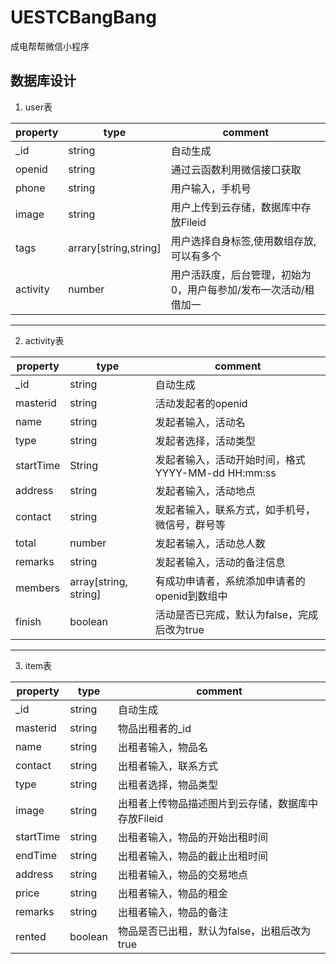 # UESTCBangBang

成电帮帮微信小程序

## 数据库设计

1. user表


|property|type|comment|
|-|-|-|
|_id | string|自动生成|
|openid| string |通过云函数利用微信接口获取|
|phone|string|用户输入，手机号|
|image| string |用户上传到云存储，数据库中存放Fileid|
|tags|arrary[string,string]|用户选择自身标签,使用数组存放,可以有多个|
|activity|number  |用户活跃度，后台管理，初始为0，用户每参加/发布一次活动/租借加一|
---
2. activity表

|property|type|comment|
|-|-|-|
|_id|string |自动生成|
|masterid| string |活动发起者的openid|
|name| string |发起者输入，活动名|
|type|string |发起者选择，活动类型|
|startTime| String |发起者输入，活动开始时间，格式 YYYY-MM-dd HH:mm:ss|
|address| string |发起者输入，活动地点|
|contact|string |发起者输入，联系方式，如手机号，微信号，群号等|
|total|number |发起者输入，活动总人数|
|remarks| string |发起者输入，活动的备注信息|
|members| array[string, string]|有成功申请者，系统添加申请者的openid到数组中|
|finish| boolean| 活动是否已完成，默认为false，完成后改为true|
---
3. item表

|property|type|comment|
|-|-|-|
|_id |string |自动生成|
|masterid |string|物品出租者的_id|
|name |string |出租者输入，物品名|
|contact|string|出租者输入，联系方式|
|type |string |出租者选择，物品类型|
|image| string |出租者上传物品描述图片到云存储，数据库中存放Fileid|
|startTime| string|出租者输入，物品的开始出租时间|
|endTime|string |出租者输入，物品的截止出租时间|
|address| string |出租者输入，物品的交易地点|
|price |string |出租者输入，物品的租金|
|remarks| string|出租者输入，物品的备注|
|rented|boolean|物品是否已出租，默认为false，出租后改为true|



